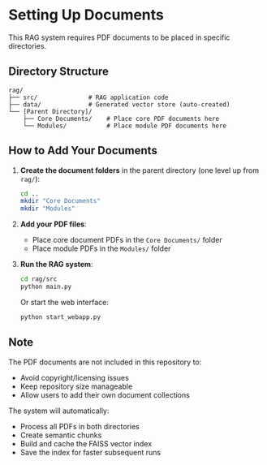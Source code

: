 # Setting Up Documents

This RAG system requires PDF documents to be placed in specific directories.

## Directory Structure

```
rag/
├── src/              # RAG application code
├── data/             # Generated vector store (auto-created)
└── [Parent Directory]/
    ├── Core Documents/    # Place core PDF documents here
    └── Modules/           # Place module PDF documents here
```

## How to Add Your Documents

1. **Create the document folders** in the parent directory (one level up from `rag/`):
   ```bash
   cd ..
   mkdir "Core Documents"
   mkdir "Modules"
   ```

2. **Add your PDF files**:
   - Place core document PDFs in the `Core Documents/` folder
   - Place module PDFs in the `Modules/` folder

3. **Run the RAG system**:
   ```bash
   cd rag/src
   python main.py
   ```
   Or start the web interface:
   ```bash
   python start_webapp.py
   ```

## Note

The PDF documents are not included in this repository to:
- Avoid copyright/licensing issues
- Keep repository size manageable
- Allow users to add their own document collections

The system will automatically:
- Process all PDFs in both directories
- Create semantic chunks
- Build and cache the FAISS vector index
- Save the index for faster subsequent runs
